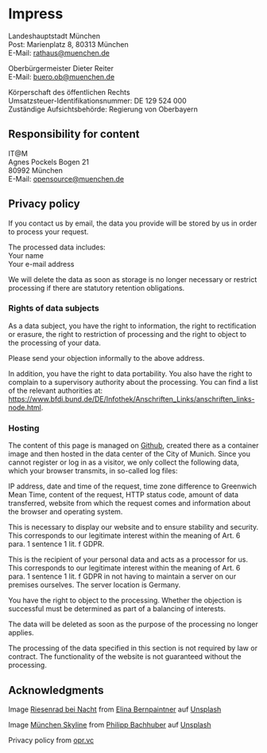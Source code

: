 # Impress

Landeshauptstadt München  
Post: Marienplatz 8, 80313 München  
E-Mail: <rathaus@muenchen.de>

Oberbürgermeister Dieter Reiter  
E-Mail: <buero.ob@muenchen.de>

Körperschaft des öffentlichen Rechts  
Umsatzsteuer-Identifikationsnummer: DE 129 524 000  
Zuständige Aufsichtsbehörde: Regierung von Oberbayern


## Responsibility for content

IT@M  
Agnes Pockels Bogen 21  
80992 München  
E-Mail: <opensource@muenchen.de>


## Privacy policy

If you contact us by email, the data you provide will be stored by us in order to process your request.

The processed data includes:  
Your name  
Your e-mail address

We will delete the data as soon as storage is no longer necessary or restrict processing if there are statutory retention obligations.

### Rights of data subjects

As a data subject, you have the right to information, the right to rectification or erasure, the right to restriction of processing and the right to object to the processing of your data.

Please send your objection informally to the above address.

In addition, you have the right to data portability. You also have the right to complain to a supervisory authority about the processing. You can find a list of the relevant authorities at: https://www.bfdi.bund.de/DE/Infothek/Anschriften_Links/anschriften_links-node.html.

### Hosting

The content of this page is managed on [Github](https://github.com/it-at-m/opensource.muenchen.de), created there as a container image and then hosted in the data center of the City of Munich.
Since you cannot register or log in as a visitor, we only collect the following data, which your browser transmits, in so-called log files:

IP address, date and time of the request, time zone difference to Greenwich Mean Time, content of the request, HTTP status code, amount of data transferred, website from which the request comes and information about the browser and operating system.

This is necessary to display our website and to ensure stability and security. This corresponds to our legitimate interest within the meaning of Art. 6 para. 1 sentence 1 lit. f GDPR.

This is the recipient of your personal data and acts as a processor for us. This corresponds to our legitimate interest within the meaning of Art. 6 para. 1 sentence 1 lit. f GDPR in not having to maintain a server on our premises ourselves. The server location is Germany.

You have the right to object to the processing. Whether the objection is successful must be determined as part of a balancing of interests.

The data will be deleted as soon as the purpose of the processing no longer applies.

The processing of the data specified in this section is not required by law or contract. The functionality of the website is not guaranteed without the processing.


## Acknowledgments

Image <a href="https://unsplash.com/de/fotos/iYKwEkiHI9A">Riesenrad bei Nacht</a> from <a href="https://unsplash.com/de/@elinajosefin?utm_content=creditCopyText&utm_medium=referral&utm_source=unsplash">Elina Bernpaintner</a> auf <a href="https://unsplash.com/de/fotos/iYKwEkiHI9A?utm_content=creditCopyText&utm_medium=referral&utm_source=unsplash">Unsplash</a>

Image <a href="https://unsplash.com/de/fotos/dgWlxsytiYA">München Skyline</a> from <a href="https://unsplash.com/de/@philippbachhuber?utm_content=creditCopyText&utm_medium=referral&utm_source=unsplash">Philipp Bachhuber</a> auf <a href="https://unsplash.com/de/fotos/dgWlxsytiYA?utm_content=creditCopyText&utm_medium=referral&utm_source=unsplash">Unsplash</a>

Privacy policy from [opr.vc](https://opr.vc)
